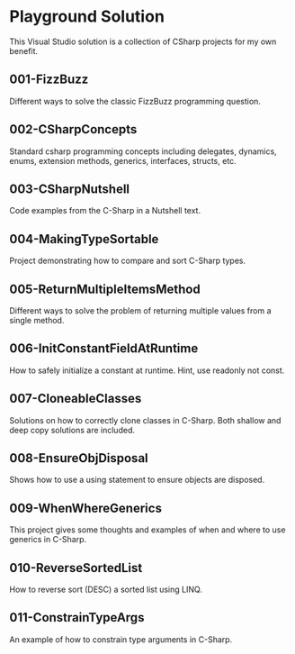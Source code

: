 # Playground Solution
This Visual Studio solution is a collection of CSharp projects for my own benefit.

## 001-FizzBuzz
Different ways to solve the classic FizzBuzz programming question.

## 002-CSharpConcepts
Standard csharp programming concepts including delegates, dynamics, enums, extension methods, generics, interfaces, structs, etc.

## 003-CSharpNutshell
Code examples from the C-Sharp in a Nutshell text.

## 004-MakingTypeSortable
Project demonstrating how to compare and sort C-Sharp types.

## 005-ReturnMultipleItemsMethod
Different ways to solve the problem of returning multiple values from a single method.

## 006-InitConstantFieldAtRuntime
How to safely initialize a constant at runtime. Hint, use readonly not const.

## 007-CloneableClasses
Solutions on how to correctly clone classes in C-Sharp. Both shallow and deep copy solutions are included.

## 008-EnsureObjDisposal
Shows how to use a using statement to ensure objects are disposed.

## 009-WhenWhereGenerics
This project gives some thoughts and examples of when and where to use generics in C-Sharp.

## 010-ReverseSortedList
How to reverse sort (DESC) a sorted list using LINQ.

## 011-ConstrainTypeArgs
An example of how to constrain type arguments in C-Sharp.


